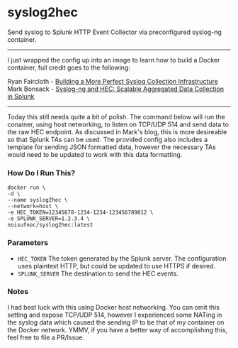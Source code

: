 # syslog2hec

Send syslog to Splunk HTTP Event Collector via preconfigured syslog-ng container.

---

I just wrapped the config up into an image to learn how to build a Docker container, full credit goes to the following:

Ryan Faircloth - [Building a More Perfect Syslog Collection Infrastructure](https://www.rfaircloth.com/2017/02/10/building-perfect-syslog-collection-infrastructure/)  
Mark Bonsack - [Syslog-ng and HEC: Scalable Aggregated Data Collection in Splunk](https://www.splunk.com/blog/2017/03/30/syslog-ng-and-hec-scalable-aggregated-data-collection-in-splunk.html)

---

Today this still needs quite a bit of polish.  The command below will run the conainer, using host networking, to listen on TCP/UDP 514 and send data to the raw HEC endpoint.  As discussed in Mark's blog, this is more desireable so that Splunk TAs can be used.  The provided config also includes a template for sending JSON formatted data, however the necessary TAs would need to be updated to work with this data formatting.

### How Do I Run This?
```
docker run \
-d \
--name syslog2hec \
--network=host \
-e HEC_TOKEN=12345678-1234-1234-123456789012 \
-e SPLUNK_SERVER=1.2.3.4 \
noisufnoc/syslog2hec:latest
```

### Parameters
- `HEC_TOKEN` The token generated by the Splunk server.  The configuration uses plaintext HTTP, but could be updated to use HTTPS if desired.
- `SPLUNK_SERVER` The destination to send the HEC events.  

### Notes
I had best luck with this using Docker host networking.  You can omit this setting and expose TCP/UDP 514, however I experienced some NATing in the syslog data which caused the sending IP to be that of my container on the Docker network. YMMV, if you have a better way of accomplishing this, feel free to file a PR/Issue.
